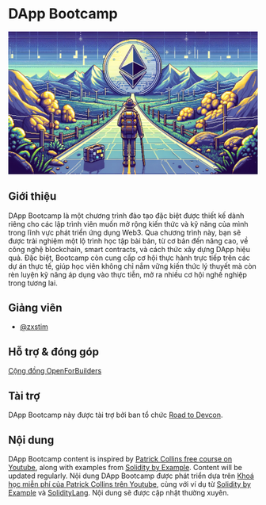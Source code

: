 # DApp Bootcamp

![DApp Bootcamp](../dapp-bootcamp.webp)

## Giới thiệu
​DApp Bootcamp là một chương trình đào tạo đặc biệt được thiết kế dành riêng cho các lập trình viên muốn mở rộng kiến thức và kỹ năng của mình trong lĩnh vực phát triển ứng dụng Web3. Qua chương trình này, bạn sẽ được trải nghiệm một lộ trình học tập bài bản, từ cơ bản đến nâng cao, về công nghệ blockchain, smart contracts, và cách thức xây dựng DApp hiệu quả. Đặc biệt, Bootcamp còn cung cấp cơ hội thực hành trực tiếp trên các dự án thực tế, giúp học viên không chỉ nắm vững kiến thức lý thuyết mà còn rèn luyện kỹ năng áp dụng vào thực tiễn, mở ra nhiều cơ hội nghề nghiệp trong tương lai.

## Giảng viên
- [@zxstim](https://github.com/zxstim)

## Hỗ trợ & đóng góp
[Cộng đồng OpenForBuilders](https://www.openforbuilders.com)

## Tài trợ
DApp Bootcamp này được tài trợ bởi ban tổ chức [Road to Devcon](https://blog.ethereum.org/2023/06/29/road-to-devcon7-grants).

## Nội dung
DApp Bootcamp content is inspired by [Patrick Collins free course on Youtube](https://www.youtube.com/@PatrickAlphaC), along with examples from [Solidity by Example](https://solidity-by-example.org/). Content will be updated regularly.
Nội dung DApp Bootcamp được phát triển dựa trên [Khoá học miễn phí của Patrick Collins trên Youtube](https://www.youtube.com/@PatrickAlphaC), cùng với ví dụ từ [Solidity by Example](https://solidity-by-example.org/) và [SolidityLang](https://soliditylang.org/). Nội dung sẽ được cập nhật thường xuyên.
